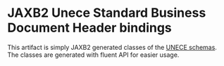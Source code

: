 JAXB2 Unece Standard Business Document Header bindings
======================================================

This artifact is simply JAXB2 generated classes of the [UNECE schemas](https://www.gs1.org/standards/edi/standard-business-document-header-sbdh).
The classes are generated with fluent API for easier usage.
